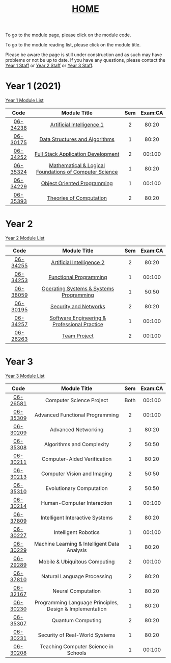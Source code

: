 <header style="text-align:center">
<h1><a href="https://mattythehacker.github.io/FirstYearCSResources/"><b>HOME</b></a></h1>
</header>

To go to the module page, please click on the module code.

To go to the module reading list, please click on the module title.

Please be aware the page is still under construction and as such may have problems or not be up to date. If you have any questions, please contact the <a href="https://www.cs.bham.ac.uk/internal/programmes/2021/4436/years/1/staff">Year 1 Staff</a> or <a href="https://www.cs.bham.ac.uk/internal/programmes/2021/4436/years/2/staff">Year 2 Staff</a> or <a href="https://www.cs.bham.ac.uk/internal/programmes/2021/4436/years/3/staff">Year 3 Staff</a>.

# Year 1 (2021)

[Year 1 Module List](https://www.cs.bham.ac.uk/internal/programmes/2022/4436/years/1)

| Code | Module Title | Sem | Exam:CA |
| :--: | :--: | :--: | :--: |
| [06-34238](https://www.cs.bham.ac.uk/internal/modules/2022/06-34238/) | [Artificial Intelligence 1](https://bham.rl.talis.com/modules/06-34238.html) | 2 | 80:20 |
| [06-30175](https://www.cs.bham.ac.uk/internal/modules/2022/06-30175/) | [Data Structures and Algorithms](https://bham.rl.talis.com/modules/06-30175.html) | 1 | 80:20 |
| [06-34252](https://www.cs.bham.ac.uk/internal/modules/2022/06-34252/) | [Full Stack Application Development](https://bham.rl.talis.com/modules/06-34252.html) | 2 | 00:100 |
| [06-35324](https://www.cs.bham.ac.uk/internal/modules/2022/06-35324/) | [Mathematical & Logical Foundations of Computer Science](https://bham.rl.talis.com/modules/06-35391.html) | 1 | 80:20 |
| [06-34229](https://www.cs.bham.ac.uk/internal/modules/2022/06-34229/) | [Object Oriented Programming](https://bham.rl.talis.com/modules/06-34229.html) | 1 | 00:100 |
| [06-35393](https://www.cs.bham.ac.uk/internal/modules/2022/06-35393/) | [Theories of Computation](https://bham.rl.talis.com/modules/06-35393.html) | 2 | 80:20 |



# Year 2

[Year 2 Module List](https://www.cs.bham.ac.uk/internal/programmes/2022/4436/years/2)

| Code | Module Title | Sem | Exam:CA |
| :--: | :--: | :--: | :--: |
| [06-34255](https://www.cs.bham.ac.uk/internal/modules/2022/06-34255/) | [Artificial Intelligence 2](https://bham.rl.talis.com/modules/06-34256.html) | 2 | 80:20 |
| [06-34253](https://www.cs.bham.ac.uk/internal/modules/2022/06-34253/) | [Functional Programming](https://bham.rl.talis.com/modules/06-34253.html) | 1 | 00:100 |
| [06-38059](https://www.cs.bham.ac.uk/internal/modules/2022/06-38059/) | [Operating Systems & Systems Programming]() | 1 | 50:50 |
| [06-30195](https://www.cs.bham.ac.uk/internal/modules/2022/06-30195/) | [Security and Networks](https://bham.rl.talis.com/modules/06-30432.html) | 2 | 80:20 |
| [06-34257](https://www.cs.bham.ac.uk/internal/modules/2022/06-34257/) | [Software Engineering & Professional Practice](https://bham.rl.talis.com/modules/06-34258.html) | 1 | 00:100 |
| [06-26263](https://www.cs.bham.ac.uk/internal/modules/2022/06-26263/) | [Team Project]() | 2 | 00:100 |


# Year 3

[Year 3 Module List](https://www.cs.bham.ac.uk/internal/programmes/2022/4436/years/3)

| Code | Module Title | Sem | Exam:CA |
| :--: | :--: | :--: | :--: |
| [06-26581](https://www.cs.bham.ac.uk/internal/modules/2022/06-26581/) | Computer Science Project | Both | 00:100 |
| [06-35309](https://www.cs.bham.ac.uk/internal/modules/2022/06-35309/) | Advanced Functional Programming | 2 | 00:100 |
| [06-30209](https://www.cs.bham.ac.uk/internal/modules/2022/06-30209/) | Advanced Networking | 1 | 80:20 |
| [06-35308](https://www.cs.bham.ac.uk/internal/modules/2022/06-35308/) | Algorithms and Complexity | 2 | 50:50 |
| [06-30211](https://www.cs.bham.ac.uk/internal/modules/2022/06-30211/) | Computer-Aided Verification | 1 | 80:20 |
| [06-30213](https://www.cs.bham.ac.uk/internal/modules/2022/06-30213/) | Computer Vision and Imaging | 2 | 50:50 |
| [06-35310](https://www.cs.bham.ac.uk/internal/modules/2022/06-35310/) | Evolutionary Computation | 2 | 50:50 |
| [06-30214](https://www.cs.bham.ac.uk/internal/modules/2022/06-30214/) | Human-Computer Interaction | 1 | 00:100 |
| [06-37809](https://www.cs.bham.ac.uk/internal/modules/2022/06-37809/) | Intelligent Interactive Systems | 2 | 80:20 |
| [06-30227](https://www.cs.bham.ac.uk/internal/modules/2022/06-30227/) | Intelligent Robotics | 1 | 00:100 |
| [06-30229](https://www.cs.bham.ac.uk/internal/modules/2022/06-30229/) | Machine Learning & Intelligent Data Analysis | 1 | 80:20 |
| [06-29289](https://www.cs.bham.ac.uk/internal/modules/2022/06-29289/) | Mobile & Ubiquitous Computing | 2 | 00:100 |
| [06-37810](https://www.cs.bham.ac.uk/internal/modules/2022/06-37810/) | Natural Language Processing | 2 | 80:20 |
| [06-32167](https://www.cs.bham.ac.uk/internal/modules/2022/06-32167/) | Neural Computation | 1 | 80:20 |
| [06-30230](https://www.cs.bham.ac.uk/internal/modules/2022/06-30230/) | Programming Language Principles, Design & Implementation | 1 | 80:20 |
| [06-35307](https://www.cs.bham.ac.uk/internal/modules/2022/06-35307/) | Quantum Computing | 2 | 80:20 |
| [06-30231](https://www.cs.bham.ac.uk/internal/modules/2022/06-30231/) | Security of Real-World Systems | 1 | 80:20 |
| [06-30208](https://www.cs.bham.ac.uk/internal/modules/2022/06-30208/) | Teaching Computer Science in Schools | 1 | 00:100 |








